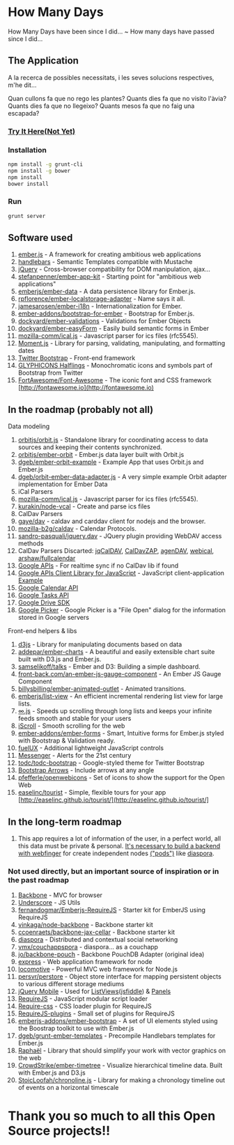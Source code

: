 # How Many Days #
How Many Days have been since I did... ~ How many days have passed since I did...

## The Application ##
A la recerca de possibles necessitats,
 i les seves solucions respectives, m'he dit...

Quan cullons fa que no rego les plantes?
Quants dies fa que no visito l'àvia?
Quants dies fa que no llegeixo?
Quants mesos fa que no faig una escapada?

### [Try It Here(Not Yet)](http://github.com) ###

### Installation ###
```bash
npm install -g grunt-cli
npm install -g bower
npm install
bower install
```

### Run ###
```bash
grunt server
```


## Software used ##
1. [ember.js](http://emberjs.com/) - A framework for creating ambitious web applications
2. [handlebars](http://handlebarsjs.com/) - Semantic Templates compatible with Mustache
3. [jQuery](http://jquery.com/) - Cross-browser compatibility for DOM manipulation, ajax...
4. [stefanpenner/ember-app-kit](http://iamstef.net/ember-app-kit/) - Starting point for "ambitious web applications"
5. [emberjs/ember-data](https://github.com/emberjs/data) - A data persistence library for Ember.js.
6. [rpflorence/ember-localstorage-adapter](https://github.com/rpflorence/ember-localstorage-adapter) - Name says it all.
7. [jamesarosen/ember-i18n](https://github.com/jamesarosen/ember-i18n) - Internationalization for Ember.
8. [ember-addons/bootstrap-for-ember](https://github.com/ember-addons/bootstrap-for-ember) - Bootstrap for Ember.js.
9. [dockyard/ember-validations](https://github.com/dockyard/ember-validations) - Validations for Ember Objects
10. [dockyard/ember-easyForm](https://github.com/dockyard/ember-easyForm) - Easily build semantic forms in Ember
11. [mozilla-comm/ical.js](https://github.com/mozilla-comm/ical.js) - Javascript parser for ics files (rfc5545).
12. [Moment.js](http://momentjs.com/) - Library for parsing, validating, manipulating, and formatting dates
13. [Twitter Bootstrap](http://getbootstrap.com/2.3.2/) - Front-end framework
14. [GLYPHICONS Halflings](http://glyphicons.com/) - Monochromatic icons and symbols part of Bootstrap from Twitter
14. [FortAwesome/Font-Awesome](https://github.com/FortAwesome/Font-Awesome/) - The iconic font and CSS framework [http://fontawesome.io](http://fontawesome.io)



## In the roadmap (probably not all) ##
Data modeling

1. [orbitjs/orbit.js](https://github.com/orbitjs/orbit.js) - Standalone library for coordinating access to data sources and keeping their contents synchronized.
  1. [orbitjs/ember-orbit](https://github.com/orbitjs/ember-orbit) - Ember.js data layer built with Orbit.js
  2. [dgeb/ember-orbit-example](https://github.com/dgeb/ember-orbit-example) - Example App that uses Orbit.js and Ember.js
  3. [dgeb/orbit-ember-data-adapter.js](https://gist.github.com/dgeb/8446998) - A very simple example Orbit adapter implementation for Ember Data
2. iCal Parsers
  1. [mozilla-comm/ical.js](https://github.com/mozilla-comm/ical.js) - Javascript parser for ics files (rfc5545).
  2. [kurakin/node-vcal](https://github.com/kurakin/node-vcal) - Create and parse ics files
3. CalDav Parsers
  1. [gaye/dav](https://github.com/gaye/dav) - caldav and carddav client for nodejs and the browser.
  2. [mozilla-b2g/caldav](https://github.com/mozilla-b2g/caldav) - Calendar Protocols.
  3. [sandro-pasquali/jquery.dav](https://github.com/sandro-pasquali/jquery.dav) - JQuery plugin providing WebDAV access methods
4. CalDav Parsers Discarted: [jqCalDAV](https://gitorious.org/jqcaldav), [CalDavZAP](http://www.inf-it.com/open-source/clients/caldavzap/), [agenDAV](http://agendav.org/), [webical](https://code.google.com/p/webical/), [arshaw/fullcalendar](https://github.com/arshaw/fullcalendar)
5. [Google APIs](https://developers.google.com/google-apps/app-apis) - For realtime sync if no CalDav lib if found
  1. [Google APIs Client Library for JavaScript](https://developers.google.com/api-client-library/javascript/) - JavaScript client-application [Example](https://developers.google.com/api-client-library/javascript/start/start-js)
  2. [Google Calendar API](https://developers.google.com/google-apps/calendar/)
  3. [Google Tasks API](https://developers.google.com/google-apps/tasks/)
  4. [Google Drive SDK](https://developers.google.com/drive/quickstart-js)
  5. [Google Picker](https://developers.google.com/picker/docs) - Google Picker is a "File Open" dialog for the information stored in Google servers

Front-end helpers & libs

1. [d3js](http://d3js.org/) - Library for manipulating documents based on data
  1. [addepar/ember-charts](https://github.com/addepar/ember-charts) - A beautiful and easily extensible chart suite built with D3.js and Ember.js.
  2. [samselikoff/talks](https://github.com/samselikoff/talks) - Ember and D3: Building a simple dashboard.
  3. [front-back.com/an-ember-js-gauge-component](http://front-back.com/an-ember-js-gauge-component) - An Ember JS Gauge Component
2. [billysbilling/ember-animated-outlet](https://github.com/billysbilling/ember-animated-outlet) - Animated transitions.
3. [emberjs/list-view](https://github.com/emberjs/list-view) - An efficient incremental rendering list view for large lists.
  1. [∞.js](http://airbnb.github.io/infinity/) - Speeds up scrolling through long lists and keeps your infinite feeds smooth and stable for your users
  2. [iScroll](http://cubiq.org/) - Smooth scrolling for the web
4. [ember-addons/ember-forms](https://github.com/ember-addons/ember-forms) - Smart, Intuitive forms for Ember.js styled with Bootstrap & Validation ready.
5. [fuelUX](http://exacttarget.github.io/fuelux) - Additional lightweight JavaScript controls
6. [Messenger](http://github.hubspot.com/messenger/) - Alerts for the 21st century
7. [todc/todc-bootstrap](https://github.com/todc/todc-bootstrap) - Google-styled theme for Twitter Bootstrap
8. [Bootstrap Arrows](http://bootstrap-arrows.iarfhlaith.com/) - Include arrows at any angle
9. [pfefferle/openwebicons](https://github.com/pfefferle/openwebicons) - Set of icons to show the support for the Open Web
10. [easelinc/tourist](https://github.com/easelinc/tourist) - Simple, flexible tours for your app [http://easelinc.github.io/tourist/](http://easelinc.github.io/tourist/]


## In the long-term roadmap ##
1. This app requires a lot of information of the user, in a perfect world, all this data must be private & personal. [It's necessary to build a backend with webfinger](https://github.com/RedRudeBoy/HowManyBackendNodeDeprecated) for create independent nodes [("pods")](http://podupti.me/) like [diaspora](https://diasporafoundation.org/about).


### Not used directly, but an important source of inspiration or in the past roadmap ###
1. [Backbone](https://github.com/documentcloud/backbone) - MVC for browser
2. [Underscore](https://github.com/documentcloud/underscore) - JS Utils
3. [fernandogmar/Emberjs-RequireJS](https://github.com/fernandogmar/Emberjs-RequireJS) - Starter kit for EmberJS using RequireJS
4. [vinkaga/node-backbone](https://github.com/vinkaga/node-backbone) - Backbone starter kit
5. [ccoenraets/backbone-jax-cellar](https://github.com/ccoenraets/backbone-jax-cellar) - Backbone starter kit
6. [diaspora](https://github.com/diaspora/diaspora) - Distributed and contextual social networking
7. [vmx/couchappspora](https://github.com/vmx/couchappspora) - diaspora... as a couchapp
8. [jo/backbone-pouch](https://github.com/jo/backbone-pouch) - Backbone PouchDB Adapter (original idea)
9. [express](http://expressjs.com/) - Web application framework for node
10. [locomotive](http://expressjs.com/) - Powerful MVC web framework for Node.js
11. [persvr/perstore](https://github.com/persvr/perstore) - Object store interface for mapping persistent objects to various different storage mediums
12. [jQuery Mobile](http://jquerymobile.com/) - Used for [ListViews](http://demos.jquerymobile.com/1.4.0/listview-grid/listview-grid.html)([jsfiddle](http://jsfiddle.net/Shreerang/ggzHT/)) & [Panels](http://demos.jquerymobile.com/1.4.2/panel/)
13. [RequireJS](http://requirejs.org/) - JavaScript modular script loader
14. [Require-css](https://github.com/guybedford/require-css) - CSS loader plugin for RequireJS
15. [RequireJS-plugins](https://github.com/millermedeiros/requirejs-plugins) - Small set of plugins for RequireJS
16. [emberjs-addons/ember-bootstrap](https://github.com/emberjs-addons/ember-bootstrap) - A set of UI elements styled using the Boostrap toolkit to use with Ember.js
17. [dgeb/grunt-ember-templates](https://github.com/dgeb/grunt-ember-templates) - Precompile Handlebars templates for Ember.js
18. [Raphaël](http://raphaeljs.com/) - Library that should simplify your work with vector graphics on the web
19. [CrowdStrike/ember-timetree](https://github.com/CrowdStrike/ember-timetree) - Visualize hierarchical timeline data. Built with Ember.js and D3.js
20. [StoicLoofah/chronoline.js](https://github.com/StoicLoofah/chronoline.js) - Library for making a chronology timeline out of events on a horizontal timescale



# Thank you so much to all this Open Source projects!!
